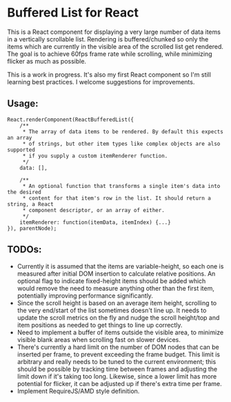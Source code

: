 # Buffered List for React

This is a React component for displaying a very large number of data items in a
vertically scrollable list. Rendering is buffered/chunked so only the items
which are currently in the visible area of the scrolled list get rendered. The
goal is to achieve 60fps frame rate while scrolling, while minimizing flicker as
much as possible.

This is a work in progress. It's also my first React component so I'm still learning
best practices. I welcome suggestions for improvements.

## Usage:

    React.renderComponent(ReactBufferedList({
        /**
         * The array of data items to be rendered. By default this expects an array
         * of strings, but other item types like complex objects are also supported
         * if you supply a custom itemRenderer function.
         */
        data: [],

        /**
         * An optional function that transforms a single item's data into the desired
         * content for that item's row in the list. It should return a string, a React
         * component descriptor, or an array of either.
         */
        itemRenderer: function(itemData, itemIndex) {...}
    }), parentNode);

## TODOs:

- Currently it is assumed that the items are variable-height, so each one is
  measured after initial DOM insertion to calculate relative positions. An optional
  flag to indicate fixed-height items should be added which would remove the need
  to measure anything other than the first item, potentially improving performance
  significantly.
- Since the scroll height is based on an average item height, scrolling to the very
  end/start of the list sometimes doesn't line up. It needs to update the scroll
  metrics on the fly and nudge the scroll height/top and item positions as needed
  to get things to line up correctly.
- Need to implement a buffer of items outside the visible area, to minimize visible
  blank areas when scrolling fast on slower devices.
- There's currently a hard limit on the number of DOM nodes that can be inserted
  per frame, to prevent exceeding the frame budget. This limit is arbitrary and
  really needs to be tuned to the current environment; this should be possible by
  tracking time between frames and adjusting the limit down if it's taking too long.
  Likewise, since a lower limit has more potential for flicker, it can be adjusted
  up if there's extra time per frame.
- Implement RequireJS/AMD style definition.
